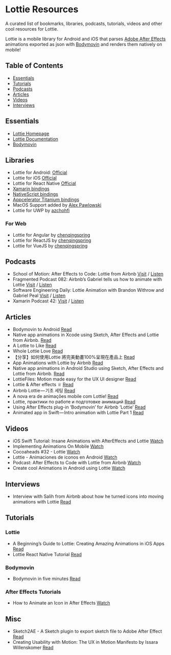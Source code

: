 # Lottie Resources
A curated list of bookmarks, libraries, podcasts, tutorials, videos and other cool resources for Lottie.

Lottie is a mobile library for Android and iOS that parses [Adobe After Effects](http://www.adobe.com/products/aftereffects.html) animations exported as json with [Bodymovin](https://github.com/bodymovin/bodymovin) and renders them natively on mobile!

## Table of Contents

- [Essentials](#essentials)
- [Tutorials](#tutorials)
- [Podcasts](#podcasts)
- [Articles](#Articles)
- [Videos](#Videos)
- [Interviews](#interviews)

## Essentials
* [Lottie Homepage](https://airbnb.design/lottie/)
* [Lottie Documentation](https://airbnb.io/lottie/)
* [Bodymovin](https://github.com/bodymovin/bodymovin)

## Libraries
* Lottie for Android: [Official](https://github.com/airbnb/lottie-android)
* Lottie for iOS [Official](https://github.com/airbnb/lottie-ios)
* Lottie for React Native [Official](https://github.com/airbnb/lottie-react-native)
* [Xamarin bindings](https://github.com/martijn00/LottieXamarin)
* [NativeScript bindings](https://github.com/bradmartin/nativescript-lottie)
* [Appcelerator Titanium bindings](https://github.com/m1ga/ti.animation)
* MacOS Support added by [Alex Pawlowski](https://github.com/pawlowskialex)
* Lottie for UWP by [azchohfi](https://github.com/azchohfi/LottieUWP)

### For Web
* Lottie for Angular by [chenqingspring](https://github.com/chenqingspring/ng-lottie)
* Lottie for ReactJS by [chenqingspring](https://github.com/chenqingspring/react-lottie)
* Lottie for VueJS by [chenqingspring](https://github.com/chenqingspring/vue-lottie)

## Podcasts
* School of Motion: After Effects to Code: Lottie from Airbnb [Visit](https://www.schoolofmotion.com/blog/after-effects-to-code-lottie-from-airbnb?utm_source=youtube&utm_medium=video&utm_content=Lottie&utm_campaign=yt-onboard) / [Listen](https://sommediaprod.s3.amazonaws.com/2f20bed0-144a-4ca3-8a77-7d131e300326.mp3)
* Fragmented Podcast 082: Airbnb’s Gabriel tells us how to animate with Lottie [Visit](http://fragmentedpodcast.com/episodes/82/) / [Listen](https://audio.simplecast.com/68915.mp3)
* Software Engineering Daily: Lottie Animation with Brandon Withrow and Gabriel Peal [Visit](softwareengineeringdaily.com/2017/08/10/lottie-animation-with-brandon-withrow-and-gabriel-peal/) / [Listen](http://traffic.libsyn.com/sedaily/Lottie.mp3)
* Xamarin Podcast 42: [Visit](http://www.xamarinpodcast.com/42) / [Listen](https://audio.fireside.fm/podcasts/audio/3/306e7564-d5eb-4af3-b3b2-e6aa1f21a9ce/episodes/c/c785146b-4774-44bd-95dd-67a2b35e7f2f/c785146b-4774-44bd-95dd-67a2b35e7f2f.mp3)

## Articles
* Bodymovin to Android [Read](https://medium.com/google-design/bodymovin-to-android-6e53e5f7a96)
* Native app animations in Xcode using Sketch, After Effects and Lottie from Airbnb. [Read](https://medium.com/creative-controller/native-app-animations-in-xcode-using-sketch-after-effects-and-lottie-from-airbnb-8fb68b7661d1)
* A Lottie to Like [Read](https://blog.prototypr.io/a-lottie-to-like-6670f2bed3c5)
* Whole Lottie Love [Read](https://medium.com/@BashaChris/https-medium-com-bashachris-whole-lottie-love-ef0a71d205aa)
* 【分享】如何使用Lottie 將完美動畫100%呈現在產品上 [Read](https://medium.com/as-a-product-designer/%E5%BF%83%E5%BE%97%E5%88%86%E4%BA%AB-%E5%A6%82%E4%BD%95%E4%BD%BF%E7%94%A8lottie-%E5%B0%87%E5%AE%8C%E7%BE%8E%E5%8B%95%E7%95%AB100-%E5%91%88%E7%8F%BE%E5%9C%A8%E7%94%A2%E5%93%81%E4%B8%8A-7ac7107abfa5)
* App Animations with Lottie by Airbnb [Read](https://blog.prototypr.io/app-animations-with-lottie-by-airbnb-8101277c95c7)
* Native app animations in Android Studio using Sketch, After Effects and Lottie from Airbnb. [Read](https://medium.com/creative-controller/native-app-animations-in-android-studio-using-lottie-from-airbnb-bbc039c87e63)
* LottieFiles: Motion made easy for the UX UI designer [Read](https://medium.com/lateral-view/lottiefiles-motion-made-easy-for-the-ux-ui-designer-b8f498c3d35a)
* Lottie & After effects ♕ [Read](https://medium.com/@vberois/lottie-after-effects-591913cb004c)
* Airbnb Lottie — 기초 세팅 [Read](https://medium.com/guleum/airbnb-lottie-%EA%B8%B0%EC%B4%88-%EC%84%B8%ED%8C%85-95896297786d)
* A nova era de animações mobile com Lottie! [Read](https://share.atelie.software/a-nova-era-de-anima%C3%A7%C3%B5es-mobile-com-lottie-3c0bca980782)
* Lottie, практики по работе и подготовке анимаций [Read](https://medium.com/@TonyPinkevich/lottie-%D0%BB%D1%83%D1%87%D1%88%D0%B8%D0%B5-%D0%BF%D1%80%D0%B0%D0%BA%D1%82%D0%B8%D0%BA%D0%B8-%D0%BF%D0%BE-%D1%80%D0%B0%D0%B1%D0%BE%D1%82%D0%B5-%D0%B8-%D0%BF%D0%BE%D0%B4%D0%B3%D0%BE%D1%82%D0%BE%D0%B2%D0%BA%D0%B5-%D0%B0%D0%BD%D0%B8%D0%BC%D0%B0%D1%86%D0%B8%D0%B9-edf7b53fac5e)
* Using After Effects plug-in ‘Bodymovin’ for Airbnb ‘Lottie’ [Read](https://medium.com/spemer/using-airbnb-lottie-with-after-effects-plug-in-bodymovin-c3608c9aa82)
* Animated app in Swift — Intro animation with Lottie Part 1 [Read](https://medium.com/@lopezquekk/animated-app-in-swift-intro-animation-with-lottie-part-1-9ca79ce4de0)

## Videos
* iOS Swift Tutorial: Insane Animations with AfterEffects and Lottie [Watch](https://www.youtube.com/watch?v=ESjFEaZx7UI&t=226s)
* Implementing Animations On Mobile [Watch](https://www.youtube.com/watch?v=oOMC4PZXeDE)
* Cocoaheads #32 - Lottie [Watch](https://www.youtube.com/watch?v=P_AiI6Gldpc)
* Lottie - Animaciones de iconos en Android [Watch](https://www.youtube.com/watch?v=RrsKX-ufMQ8)
* Podcast: After Effects to Code with Lottie from Airbnb [Watch](https://www.youtube.com/watch?v=RAAVPSHik0k)
* Create cool Animations in Android using Lottie [Watch](https://www.youtube.com/watch?v=T4v72xJqNpQ&t=118s)

## Interviews
* Interview with Salih from Airbnb about how he turned icons into moving animations with Lottie [Read](blog.thenounproject.com/icons-in-motion/)

## Tutorials
### Lottie

* A Beginning’s Guide to Lottie: Creating Amazing Animations in iOS Apps [Read](https://www.appcoda.com/lottie-beginner-guide/)
* Lottie React Native Tutorial [Read](https://medium.com/react-native-training/lottie-react-native-tutorial-162d91840720)

### Bodymovin
* Bodymovin in five minutes [Read](https://medium.com/@shinjipons/bodymovin-in-five-minutes-e5bf1483a272)

### After Effects Tutorials
* How to Animate an Icon in After Effects [Watch](https://www.youtube.com/watch?v=e_W-LlGrREg)

## Misc
* Sketch2AE - A Sketch plugin to export sketch file to Adobe After Effect [Read](https://github.com/bigxixi/Sketch2AE)
* Creating Usability with Motion: The UX in Motion Manifesto by Issara Willenskomer [Read](https://medium.com/ux-in-motion/creating-usability-with-motion-the-ux-in-motion-manifesto-a87a4584ddc)
